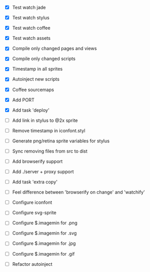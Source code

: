 - [x] Test watch jade
- [x] Test watch stylus
- [x] Test watch coffee
- [x] Test watch assets

- [x] Compile only changed pages and views
- [x] Compile only changed scripts
- [x] Timestamp in all sprites
- [x] Autoinject new scripts
- [x] Coffee sourcemaps
- [x] Add PORT
- [x] Add task 'deploy'
- [ ] Add link in stylus to @2x sprite
- [ ] Remove timestamp in iconfont.styl
- [ ] Generate png/retina sprite variables for stylus
- [ ] Sync removing files from src to dist
- [ ] Add browserify support
- [ ] Add ./server + proxy support
- [ ] Add task 'extra copy'
- [ ] Feel difference between 'browserify on change' and 'watchify'
- [ ] Configure iconfont
- [ ] Configure svg-sprite
- [ ] Configure $.imagemin for .png
- [ ] Configure $.imagemin for .svg
- [ ] Configure $.imagemin for .jpg
- [ ] Configure $.imagemin for .gif
- [ ] Refactor autoinject
